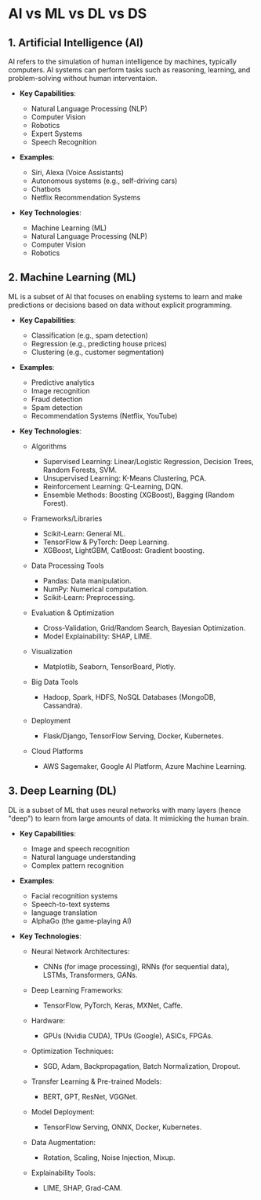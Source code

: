 # AI vs ML vs DL vs DS

## 1. Artificial Intelligence (AI)
AI refers to the simulation of human intelligence by machines, typically computers. AI systems can perform tasks such as reasoning, learning, and problem-solving without human interventaion.

- **Key Capabilities**:
  - Natural Language Processing (NLP)
  - Computer Vision
  - Robotics
  - Expert Systems
  - Speech Recognition
  
- **Examples**:
  - Siri, Alexa (Voice Assistants)
  - Autonomous systems (e.g., self-driving cars)
  - Chatbots
  - Netflix Recommendation Systems
  
- **Key Technologies**:
  - Machine Learning (ML)
  - Natural Language Processing (NLP)
  - Computer Vision
  - Robotics


## 2. Machine Learning (ML)
ML is a subset of AI that focuses on enabling systems to learn and make predictions or decisions based on data without explicit programming.

- **Key Capabilities**:
  - Classification (e.g., spam detection)
  - Regression (e.g., predicting house prices)
  - Clustering (e.g., customer segmentation)
  
- **Examples**:
  - Predictive analytics
  - Image recognition 
  - Fraud detection
  - Spam detection
  - Recommendation Systems (Netflix, YouTube)

- **Key Technologies**:
    - Algorithms
        - Supervised Learning: Linear/Logistic Regression, Decision Trees, Random Forests, SVM.
        - Unsupervised Learning: K-Means Clustering, PCA.
        - Reinforcement Learning: Q-Learning, DQN.
        - Ensemble Methods: Boosting (XGBoost), Bagging (Random Forest).

    - Frameworks/Libraries
        - Scikit-Learn: General ML.
        - TensorFlow & PyTorch: Deep Learning.
        - XGBoost, LightGBM, CatBoost: Gradient boosting.

    - Data Processing Tools
        - Pandas: Data manipulation.
        - NumPy: Numerical computation.
        - Scikit-Learn: Preprocessing.

    - Evaluation & Optimization
        - Cross-Validation, Grid/Random Search, Bayesian Optimization.
        - Model Explainability: SHAP, LIME.

    - Visualization
        - Matplotlib, Seaborn, TensorBoard, Plotly.

    - Big Data Tools
        - Hadoop, Spark, HDFS, NoSQL Databases (MongoDB, Cassandra).

    - Deployment
        - Flask/Django, TensorFlow Serving, Docker, Kubernetes.

    - Cloud Platforms
        - AWS Sagemaker, Google AI Platform, Azure Machine Learning.

## 3. Deep Learning (DL)
DL is a subset of ML that uses neural networks with many layers (hence "deep") to learn from large amounts of data. It mimicking the human brain.

- **Key Capabilities**:
  - Image and speech recognition
  - Natural language understanding
  - Complex pattern recognition
  
- **Examples**:
  - Facial recognition systems
  - Speech-to-text systems
  - language translation
  - AlphaGo (the game-playing AI)

- **Key Technologies**:

    - Neural Network Architectures:
        - CNNs (for image processing), RNNs (for sequential data), LSTMs, Transformers, GANs.
    
    - Deep Learning Frameworks:
        - TensorFlow, PyTorch, Keras, MXNet, Caffe.

    - Hardware:
        - GPUs (Nvidia CUDA), TPUs (Google), ASICs, FPGAs.

    - Optimization Techniques:
        - SGD, Adam, Backpropagation, Batch Normalization, Dropout.

    - Transfer Learning & Pre-trained Models:
        - BERT, GPT, ResNet, VGGNet.

    - Model Deployment:
        - TensorFlow Serving, ONNX, Docker, Kubernetes.

    - Data Augmentation:
        - Rotation, Scaling, Noise Injection, Mixup.

    - Explainability Tools:
        - LIME, SHAP, Grad-CAM.
